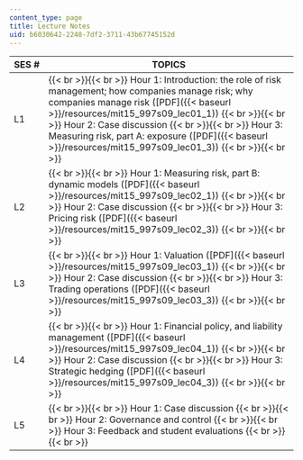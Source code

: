 ```yaml
---
content_type: page
title: Lecture Notes
uid: b6030642-2248-7df2-3711-43b67745152d
---
```


| SES # | TOPICS |
| --- | --- |
| L1 |  {{< br >}}{{< br >}} Hour 1: Introduction: the role of risk management; how companies manage risk; why companies manage risk ([PDF]({{< baseurl >}}/resources/mit15_997s09_lec01_1)) {{< br >}}{{< br >}} Hour 2: Case discussion {{< br >}}{{< br >}} Hour 3: Measuring risk, part A: exposure ([PDF]({{< baseurl >}}/resources/mit15_997s09_lec01_3)) {{< br >}}{{< br >}}  |
| L2 |  {{< br >}}{{< br >}} Hour 1: Measuring risk, part B: dynamic models ([PDF]({{< baseurl >}}/resources/mit15_997s09_lec02_1)) {{< br >}}{{< br >}} Hour 2: Case discussion {{< br >}}{{< br >}} Hour 3: Pricing risk ([PDF]({{< baseurl >}}/resources/mit15_997s09_lec02_3)) {{< br >}}{{< br >}}  |
| L3 |  {{< br >}}{{< br >}} Hour 1: Valuation ([PDF]({{< baseurl >}}/resources/mit15_997s09_lec03_1)) {{< br >}}{{< br >}} Hour 2: Case discussion {{< br >}}{{< br >}} Hour 3: Trading operations ([PDF]({{< baseurl >}}/resources/mit15_997s09_lec03_3)) {{< br >}}{{< br >}}  |
| L4 |  {{< br >}}{{< br >}} Hour 1: Financial policy, and liability management ([PDF]({{< baseurl >}}/resources/mit15_997s09_lec04_1)) {{< br >}}{{< br >}} Hour 2: Case discussion {{< br >}}{{< br >}} Hour 3: Strategic hedging ([PDF]({{< baseurl >}}/resources/mit15_997s09_lec04_3)) {{< br >}}{{< br >}}  |
| L5 |  {{< br >}}{{< br >}} Hour 1: Case discussion {{< br >}}{{< br >}} Hour 2: Governance and control {{< br >}}{{< br >}} Hour 3: Feedback and student evaluations {{< br >}}{{< br >}}